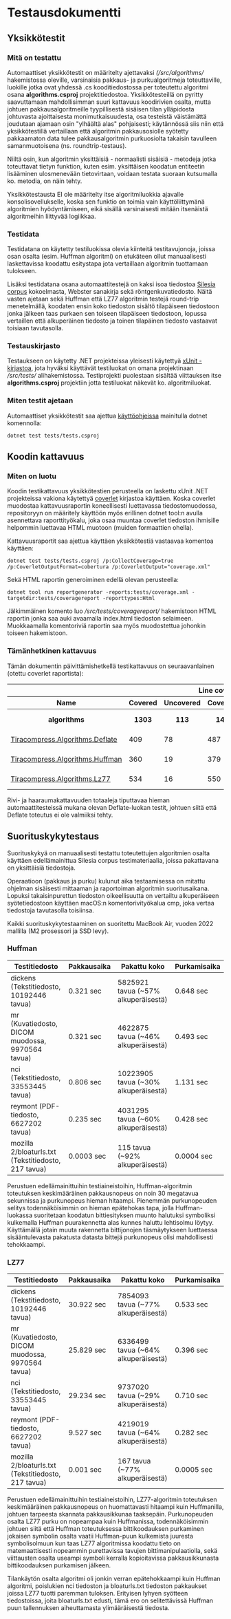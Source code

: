 # Testausdokumentti

## Yksikkötestit

### Mitä on testattu

Automaattiset yksikkötestit on määritelty ajettavaksi *(/src/algorithms/* hakemistossa oleville, varsinaisia pakkaus- ja purkualgoritmeja toteuttaville, luokille jotka ovat yhdessä .cs kooditiedostossa per toteutettu algoritmi osana **algorithms.csproj** projektitiedostoa. Yksikkötesteillä on pyritty saavuttamaan mahdollisimman suuri kattavuus koodirivien osalta, mutta johtuen pakkausalgoritmeille tyypillisestä sisäisen tilan ylläpidosta johtuvasta ajoittaisesta monimutkaisuudesta, osa testeistä väistämättä joudutaan ajamaan osin "ylhäältä alas" pohjaisesti; käytännössä siis niin että yksikkötestillä vertaillaan että algoritmin pakkausosiolle syötetty pakkaamaton data tulee pakkausalgoritmin purkuosiolta takaisin tavulleen samanmuotoisena (ns. roundtrip-testaus).

Niiltä osin, kun algoritmin yksittäisiä - normaalisti sisäisiä - metodeja jotka toteuttavat tietyn funktion, kuten esim. yksittäisen koodatun entiteetin lisääminen ulosmenevään tietovirtaan, voidaan testata suoraan kutsumalla ko. metodia, on näin tehty.

Yksikkötestausta EI ole määritelty itse algoritmiluokkia ajavalle konsolisovellukselle, koska sen funktio on toimia vain käyttöliittymänä algoritmien hyödyntämiseen, eikä sisällä varsinaisesti mitään itsenäistä algoritmeihin liittyvää logiikkaa. 

### Testidata

Testidatana on käytetty testiluokissa olevia kiinteitä testitavujonoja, joissa osan osalta (esim. Huffman algoritmi) on etukäteen ollut manuaalisesti laskettavissa koodattu esitystapa jota vertaillaan algoritmin tuottamaan tulokseen. 

Lisäksi testidatana osana automaattitestejä on kaksi isoa tiedostoa [Silesia corpus](https://github.com/MiloszKrajewski/SilesiaCorpus) kokoelmasta, Webster sanakirja sekä röntgenkuvatiedosto. Näitä vasten ajetaan sekä Huffman että LZ77 algoritmin testejä round-trip menetelmällä, koodaten ensin koko tiedoston sisältö tilapäiseen tiedostoon jonka jälkeen taas purkaen sen toiseen tilapäiseen tiedostoon, lopussa vertaillen että alkuperäinen tiedosto ja toinen tilapäinen tiedosto vastaavat toisiaan tavutasolla.

### Testauskirjasto

Testaukseen on käytetty .NET projekteissa yleisesti käytettyä [xUnit -kirjastoa](https://xunit.net/), jota hyväksi käyttävät testiluokat on omana projektinaan */src/tests/* alihakemistossa. Testiprojekti puolestaan sisältää viittauksen itse **algorithms.csproj** projektiin jotta testiluokat näkevät ko. algoritmiluokat.

### Miten testit ajetaan

Automaattiset yksikkötestit saa ajettua [käyttöohjeissa](./kayttoohje.md) mainitulla dotnet komennolla:  

```
dotnet test tests/tests.csproj
```

## Koodin kattavuus

### Miten on luotu

Koodin testikattavuus yksikkötestien perusteella on laskettu xUnit .NET projekteissa vakiona käytettyä [coverlet](https://github.com/coverlet-coverage/coverlet) kirjastoa käyttäen. Koska coverlet muodostaa kattavuusraportin koneellisesti luettavassa tiedostomuodossa, repositoryyn on määritely käyttöön myös erillinen dotnet tool:n avulla asennettava raporttityökalu, joka osaa muuntaa coverlet tiedoston ihmisille helpommin luettavaa HTML muotoon (muiden formaattien ohella).

Kattavuusraportit saa ajettua käyttäen yksikkötestiä vastaavaa komentoa käyttäen:

```
dotnet test tests/tests.csproj /p:CollectCoverage=true /p:CoverletOutputFormat=cobertura /p:CoverletOutput="coverage.xml"
```

Sekä HTML raportin generoiminen edellä olevan perusteella:

```
dotnet tool run reportgenerator -reports:tests/coverage.xml -targetdir:tests/coveragereport -reporttypes:Html 
```

Jälkimmäinen komento luo */src/tests/coveragereport/* hakemistoon HTML raportin jonka saa auki avaamalla index.html tiedoston selaimeen. Muokkaamalla komentoriviä raportin saa myös muodostettua johonkin toiseen hakemistoon.

### Tämänhetkinen kattavuus

Tämän dokumentin päivittämishetkellä testikattavuus on seuraavanlainen (otettu coverlet raportista):

<div class="table-responsive"><table class="overview table-fixed stripped"><colgroup><col class="column-min-200"><col class="column90"><col class="column105"><col class="column100"><col class="column70"><col class="column98"><col class="column112"><col class="column90"><col class="column70"><col class="column98"><col class="column112"></colgroup><thead><tr class="header"><th></th><th colspan="6" class="center">Line coverage</th><th colspan="4" class="center">Branch coverage</th></tr><tr><th><i class="icon-down-dir_active"></i>Name</th><th class="right"><i class="icon-down-dir"></i>Covered</th><th class="right"><i class="icon-down-dir"></i>Uncovered</th><th class="right"><i class="icon-down-dir"></i>Coverable</th><th class="right"><i class="icon-down-dir"></i>Total</th><th colspan="2" class="center"><i class="icon-down-dir"></i>Percentage</th><th class="right"><i class="icon-down-dir"></i>Covered</th><th class="right"><i class="icon-down-dir"></i>Total</th><th colspan="2" class="center"><i class="icon-down-dir"></i>Percentage</th></tr></thead><tbody><tr codeelement-row=""><th><i class="icon-minus"></i> algorithms</th><th class="right">1303</th><th class="right">113</th><th class="right">1416</th><th class="right">2942</th><th class="right" title="1303/1416">92%</th><th class="right"><coverage-bar><table class="coverage"><td class="covered92 green"></td><td class="covered8 red"></td></table></coverage-bar></th><th class="right">325</th><th class="right">384</th><th class="right" title="325/384">84.6%</th><th class="right"><coverage-bar><table class="coverage"><td class="covered85 green"></td><td class="covered15 red"></td></table></coverage-bar></th></tr><tr class-row=""><td><a href="algorithms_Deflate.html">Tiracompress.Algorithms.Deflate</td><td class="right"> 409 </td><td class="right"> 78 </td><td class="right"> 487 </td><td class="right"> 1054 </td><td class="right" title="409/487"> 83.9% </td><td class="right"><coverage-bar><table class="coverage"><td class="covered84 green"></td><td class="covered16 red"></td></table></coverage-bar></td><td class="right"> 100 </td><td class="right"> 135 </td><td class="right" title="100/135"> 74% </td><td class="right"><coverage-bar><table class="coverage"><td class="covered74 green"></td><td class="covered26 red"></td></table></coverage-bar></td></tr><tr class-row=""><td><a href="algorithms_Huffman.html">Tiracompress.Algorithms.Huffman</td><td class="right"> 360 </td><td class="right"> 19 </td><td class="right"> 379 </td><td class="right"> 806 </td><td class="right" title="360/379"> 94.9% </td><td class="right"><coverage-bar><table class="coverage"><td class="covered95 green"></td><td class="covered5 red"></td></table></coverage-bar></td><td class="right"> 99 </td><td class="right"> 117 </td><td class="right" title="99/117"> 84.6% </td><td class="right"><coverage-bar><table class="coverage"><td class="covered85 green"></td><td class="covered15 red"></td></table></coverage-bar></td></tr><tr class-row=""><td><a href="algorithms_Lz77.html">Tiracompress.Algorithms.Lz77</td><td class="right"> 534 </td><td class="right"> 16 </td><td class="right"> 550 </td><td class="right"> 1082 </td><td class="right" title="534/550"> 97% </td><td class="right"><coverage-bar><table class="coverage"><td class="covered97 green"></td><td class="covered3 red"></td></table></coverage-bar></td><td class="right"> 126 </td><td class="right"> 132 </td><td class="right" title="126/132"> 95.4% </td><td class="right"><coverage-bar><table class="coverage"><td class="covered95 green"></td><td class="covered5 red"></td></table></coverage-bar></td></tr></tbody></table></div>

Rivi- ja haaraumakattavuuden totaaleja tiputtavaa hieman automaattitesteissä mukana olevan Deflate-luokan testit, johtuen siitä että Deflate toteutus ei ole valmiiksi tehty.

## Suorituskykytestaus

Suorituskykyä on manuaalisesti testattu toteutettujen algoritmien osalta käyttäen edellämainittua Silesia corpus testimateriaalia, joissa pakattavana on yksittäisiä tiedostoja.

Operaatioon (pakkaus ja purku) kulunut aika testaamisessa on mitattu ohjelman sisäisesti mittaaman ja raportoiman algoritmin suoritusaikana. Lopuksi takaisinpurettun tiedoston oikeellisuutta on vertailtu alkuperäiseen syötetiedostoon käyttäen macOS:n komentorivityökalua cmp, joka vertaa tiedostoja tavutasolla toisiinsa.

Kaikki suorituskykytestaaminen on suoritettu MacBook Air, vuoden 2022 mallilla (M2 prosessori ja SSD levy). 

### Huffman

| Testitiedosto | Pakkausaika | Pakattu koko | Purkamisaika |
| ----- | ------------- | ------ | ------ |
| dickens (Tekstitiedosto, 10192446 tavua) | 0.321 sec | 5825921 tavua (~57% alkuperäisestä) | 0.648 sec |
| mr (Kuvatiedosto, DICOM muodossa, 9970564 tavua) | 0.321 sec | 4622875 tavua (~46% alkuperäisestä) | 0.493 sec |
| nci (Tekstitiedosto, 33553445 tavua) | 0.806 sec | 10223905 tavua (~30% alkuperäisestä) | 1.131 sec |
| reymont (PDF-tiedosto, 6627202 tavua) | 0.235 sec | 4031295 tavua (~60% alkuperäisestä) | 0.428 sec |
| mozilla 2/bloaturls.txt (Tekstitiedosto, 217 tavua) | 0.0003 sec | 115 tavua (~92% alkuperäisestä) | 0.0004 sec |

Perustuen edellämainittuihin testiaineistoihin, Huffman-algoritmin toteutuksen keskimääräinen pakkausnopeus on noin 30 megatavua sekunnissa ja purkunopeus hieman hitaampi. Pienemmän purkunopeuden selitys todennäköisimmin on hieman epätehokas tapa, jolla Huffman-luokassa suoritetaan koodatun bittiesityksen muunto halutuksi symboliksi kulkemalla Huffman puurakennetta alas kunnes haluttu lehtisolmu löytyy. Käyttämällä jotain muuta rakennetta bittijonojen täsmäytykseen luettaessa sisääntulevasta pakatusta datasta bittejä purkunopeus olisi mahdollisesti tehokkaampi.

### LZ77

| Testitiedosto | Pakkausaika | Pakattu koko | Purkamisaika |
| ----- | ------------- | ------ | ------ |
| dickens (Tekstitiedosto, 10192446 tavua) | 30.922 sec | 7854093 tavua (~77% alkuperäisestä) | 0.533 sec |
| mr (Kuvatiedosto, DICOM muodossa, 9970564 tavua) | 25.829 sec | 6336499 tavua (~64% alkuperäisestä) | 0.396 sec |
| nci (Tekstitiedosto, 33553445 tavua) | 29.234 sec | 9737020 tavua (~29% alkuperäisestä) | 0.710 sec |
| reymont (PDF-tiedosto, 6627202 tavua) | 9.527 sec | 4219019 tavua (~64% alkuperäisestä) | 0.282 sec |
| mozilla 2/bloaturls.txt (Tekstitiedosto, 217 tavua) | 0.001 sec | 167 tavua (~77% alkuperäisestä) | 0.0005 sec |

Perustuen edellämainittuihin testiaineistoihin, LZ77-algoritmin toteutuksen keskimääräinen pakkausnopeus on huomattavasti hitaampi kuin Huffmanilla, johtuen tarpeesta skannata pakkausikkunaa taaksepäin. Purkunopeuden osalta LZ77 purku on nopeampaa kuin Huffmanissa, todennäköisimmin johtuen siitä että Huffman toteutuksessa bittikoodauksen purkaminen jokaisen symbolin osalta vaatii Huffman-puun kulkemista juuresta symbolisolmuun kun taas LZ77 algoritmissa koodattu tieto on matemaattisesti nopeammin purettavissa tavujen bittimanipulaatiolla, sekä viittausten osalta useampi symboli kerralla kopioitavissa pakkausikkunasta bittikoodauksen purkamisen jälkeen.

Tilankäytön osalta algoritmi oli jonkin verran epätehokkaampi kuin Huffman algoritmi, poislukien nci tiedoston ja bloaturls.txt tiedoston pakkaukset joissa LZ77 tuotti paremman tuloksen. Erityisen lyhyen syötteen tiedostoissa, joita bloaturls.txt edusti, tämä ero on selitettävissä Huffman puun tallennuksen aiheuttamasta ylimääräisestä tiedosta.